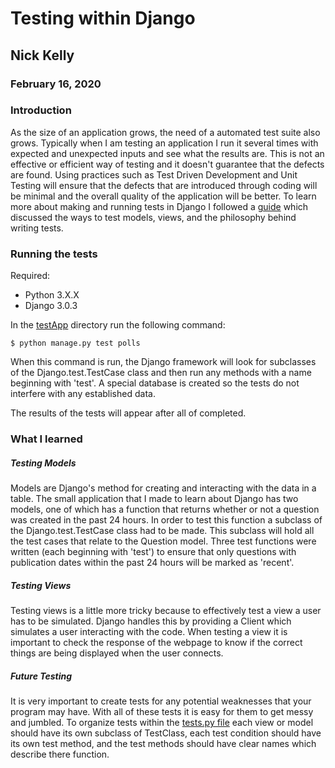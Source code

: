 # Testing within Django
## Nick Kelly
### February 16, 2020

### Introduction
As the size of an application grows, the need of a automated test suite also grows. Typically when I am testing an application I run it several times with expected and unexpected inputs and see what the results are. This is not an effective or efficient way of testing and it doesn't guarantee that the defects are found. Using practices such as Test Driven Development and Unit Testing will ensure that the defects that are introduced through coding will be minimal and the overall quality of the application will be better. To learn more about making and running tests in Django I followed a [guide](https://docs.djangoproject.com/en/3.0/intro/tutorial05/) which discussed the ways to test models, views, and the philosophy behind writing tests.

### Running the tests
Required:
* Python 3.X.X
* Django 3.0.3

In the [testApp](./testApp/) directory run the following command:
```
$ python manage.py test polls
```

When this command is run, the Django framework will look for subclasses of the Django.test.TestCase class and then run any methods with a name beginning with 'test'. A special database is created so the tests do not interfere with any established data.

The results of the tests will appear after all of completed.

### What I learned

##### Testing Models
Models are Django's method for creating and interacting with the data in a table. The small application that I made to learn about Django has two models, one of which has a function that returns whether or not a question was created in the past 24 hours. In order to test this function a subclass of the Django.test.TestCase class had to be made. This subclass will hold all the test cases that relate to the Question model. Three test functions were written (each beginning with 'test') to ensure that only questions with publication dates within the past 24 hours will be marked as 'recent'. 

##### Testing Views
Testing views is a little more tricky because to effectively test a view a user has to be simulated. Django handles this by providing a Client which simulates a user interacting with the code. When testing a view it is important to check the response of the webpage to know if the correct things are being displayed when the user connects. 

##### Future Testing
It is very important to create tests for any potential weaknesses that your program may have. With all of these tests it is easy for them to get messy and jumbled. To organize tests within the [tests.py file](./testapp/polls/tests.py) each view or model should have its own subclass of TestClass, each test condition should have its own test method, and the test methods should have clear names which describe there function.